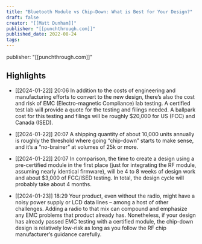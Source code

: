 ```yaml
---
title: "Bluetooth Module vs Chip-Down: What is Best for Your Design?"
draft: false
creator: "[[Matt Dunham]]"
publisher: "[[punchthrough.com]]"
published_date: 2022-08-24
tags:
---
```

publisher: "[[punchthrough.com]]"


## Highlights
* [[2024-01-22]] 20:06  In addition to the costs of engineering and manufacturing efforts to convert to the new design, there’s also the cost and risk of EMC (Electro-magnetic Compliance) lab testing. A certified test lab will provide a quote for the testing and filings needed. A ballpark cost for this testing and filings will be roughly $20,000 for US (FCC) and Canada (ISED).

* [[2024-01-22]] 20:07  A shipping quantity of about 10,000 units annually is roughly the threshold where going “chip-down” starts to make sense, and it’s a “no-brainer” at volumes of 25k or more.

* [[2024-01-22]] 20:07  In comparison, the time to create a design using a pre-certified module in the first place (just for integrating the RF module, assuming nearly identical firmware), will be 4 to 8 weeks of design work and about $3,000 of FCC/ISED testing. In total, the design cycle will probably take about 4 months.

* [[2024-01-23]] 18:29  Your product, even without the radio, might have a noisy power supply or LCD data lines – among a host of other challenges. Adding a radio to that mix can compound and emphasize any EMC problems that product already has. Nonetheless, if your design has already passed EMC testing with a certified module, the chip-down design is relatively low-risk as long as you follow the RF chip manufacturer’s guidance carefully.

